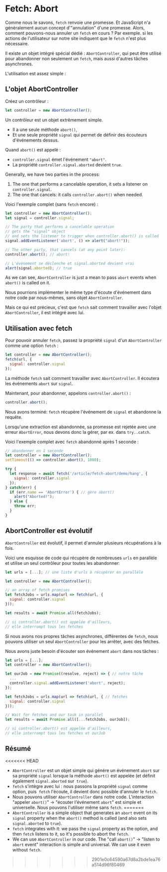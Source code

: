 
# Fetch: Abort

Comme nous le savons, `fetch` renvoie une promesse. Et JavaScript n'a généralement aucun concept d'"annulation" d'une promesse. Alors, comment pouvons-nous annuler un `fetch` en cours ? Par exemple. si les actions de l'utilisateur sur notre site indiquent que le `fetch` n'est plus nécessaire.

Il existe un objet intégré spécial dédié : `AbortController`, qui peut être utilisé pour abandonner non seulement un `fetch`, mais aussi d'autres tâches asynchrones.

L'utilisation est assez simple :

## L'objet AbortController

Créez un contrôleur :

```js
let controller = new AbortController();
```

Un contrôleur est un objet extrêmement simple.

- Il a une seule méthode `abort()`,
- Et une seule propriété `signal` qui permet de définir des écouteurs d'événements dessus.

Quand `abort()` est appelé :
- `controller.signal` émet l'événement `"abort"`.
- La propriété `controller.signal.aborted` devient `true`.

Generally, we have two parties in the process:
1. The one that performs a cancelable operation, it sets a listener on `controller.signal`.
2. The one that cancels: it calls `controller.abort()` when needed.

Voici l'exemple complet (sans `fetch` encore) :

```js run
let controller = new AbortController();
let signal = controller.signal;

// The party that performs a cancelable operation
// gets the "signal" object
// and sets the listener to trigger when controller.abort() is called
signal.addEventListener('abort', () => alert("abort!"));

// The other party, that cancels (at any point later):
controller.abort(); // abort!

// L'événement se déclenche et signal.aborted devient vrai
alert(signal.aborted); // true
```

As we can see, `AbortController` is just a mean to pass `abort` events when `abort()` is called on it.

Nous pourrions implémenter le même type d'écoute d'événement dans notre code par nous-mêmes, sans objet `AbortController`.

Mais ce qui est précieux, c'est que `fetch` sait comment travailler avec l'objet `AbortController`, il est intégré avec lui.

## Utilisation avec fetch

Pour pouvoir annuler `fetch`, passez la propriété `signal` d'un `AbortController` comme une option `fetch` :

```js
let controller = new AbortController();
fetch(url, {
  signal: controller.signal
});
```

La méthode `fetch` sait comment travailler avec `AbortController`. Il écoutera les événements `abort` sur `signal`.

Maintenant, pour abandonner, appelons `controller.abort()` :

```js
controller.abort();
```

Nous avons terminé: `fetch` récupère l'événement de `signal` et abandonne la requête.

Lorsqu'une extraction est abandonnée, sa promesse est rejetée avec une erreur `AbortError`, nous devons donc la gérer, par ex. dans `try..catch`.

Voici l'exemple complet avec `fetch` abandonné après 1 seconde :

```js run async
// abandonner en 1 seconde
let controller = new AbortController();
setTimeout(() => controller.abort(), 1000);

try {
  let response = await fetch('/article/fetch-abort/demo/hang', {
    signal: controller.signal
  });
} catch(err) {
  if (err.name == 'AbortError') { // gère abort()
    alert("Aborted!");
  } else {
    throw err;
  }
}
```

## AbortController est évolutif

`AbortController` est évolutif, il permet d'annuler plusieurs récupérations à la fois.

Voici une esquisse de code qui récupère de nombreuses `urls` en parallèle et utilise un seul contrôleur pour toutes les abandonner:

```js
let urls = [...]; // une liste d'urls à récupérer en parallèle

let controller = new AbortController();

// an array of fetch promises
let fetchJobs = urls.map(url => fetch(url, {
  signal: controller.signal
}));

let results = await Promise.all(fetchJobs);

// si controller.abort() est appelée d'ailleurs,
// elle interrompt tous les fetches
```

Si nous avons nos propres tâches asynchrones, différentes de `fetch`, nous pouvons utiliser un seul `AbortController` pour les arrêter, avec des fetches.

Nous avons juste besoin d'écouter son événement `abort` dans nos tâches :

```js
let urls = [...];
let controller = new AbortController();

let ourJob = new Promise((resolve, reject) => { // notre tâche
  ...
  controller.signal.addEventListener('abort', reject);
});

let fetchJobs = urls.map(url => fetch(url, { // fetches
  signal: controller.signal
}));

// Wait for fetches and our task in parallel
let results = await Promise.all([...fetchJobs, ourJob]);

// si controller.abort() est appelée d'ailleurs,
// elle interrompt tous les fetches et ourJob
```

## Résumé

<<<<<<< HEAD
- `AbortController` est un objet simple qui génère un événement `abort` sur sa propriété `signal` lorsque la méthode `abort()` est appelée (et définit également `signal.aborted` sur` true`).
- `fetch` s'intègre avec lui : nous passons la propriété `signal` comme option, puis` fetch` l'écoute, il devient donc possible d'annuler le `fetch`.
- Nous pouvons utiliser `AbortController` dans notre code. L'interaction "appeler `abort()`" -> "écouter l'événement `abort`" est simple et universelle. Nous pouvons l'utiliser même sans `fetch`.
=======
- `AbortController` is a simple object that generates an `abort` event on its `signal` property when the `abort()` method is called (and also sets `signal.aborted` to `true`).
- `fetch` integrates with it: we pass the `signal` property as the option, and then `fetch` listens to it, so it's possible to abort the `fetch`.
- We can use `AbortController` in our code. The "call `abort()`" -> "listen to `abort` event" interaction is simple and universal. We can use it even without `fetch`.
>>>>>>> 2901e0c64590a67d8a2bde1ea76a514d96f80469
